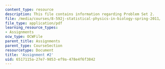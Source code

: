 ```yaml
---
content_type: resource
description: This file contains information regarding Problem Set 2.
file: /media/courses/8-592j-statistical-physics-in-biology-spring-2011/6517115a27e79853ef9a478e4f6f3842_MIT8_592JS11_PS2.pdf
file_type: application/pdf
learning_resource_types:
- Assignments
ocw_type: OCWFile
parent_title: Assignments
parent_type: CourseSection
resourcetype: Document
title: 'Assignment #2'
uid: 6517115a-27e7-9853-ef9a-478e4f6f3842
---
```

